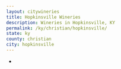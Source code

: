 ```yaml
---
layout: citywineries
title: Hopkinsville Wineries
description: Wineries in Hopkinsville, KY
permalink: /ky/christian/hopkinsville/
state: ky
county: christian
city: hopkinsville
---
```

-
